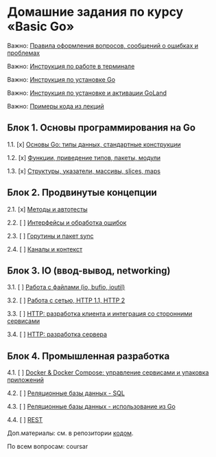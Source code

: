 # Домашние задания по курсу «Basic Go»

Важно: [Правила оформления вопросов, сообщений о ошибках и проблемах](report-requirements.md)

Важно: [Инструкция по работе в терминале](terminal.md)

Важно: [Инструкция по установке Go](go-installation.md)

Важно: [Инструкция по установке и активации GoLand](goland-installation.md)

Важно: [Примеры кода из лекций](https://github.com/netology-code/bgo-code)

## Блок 1. Основы программирования на Go

1.1. [x] [Основы Go: типы данных, стандартные конструкции](01_std)

1.2. [x] [Функции, приведение типов, пакеты, модули](02_func)

1.3. [x] [Структуры, указатели, массивы, slices, maps](03_types)

## Блок 2. Продвинутые концепции

2.1. [x] [Методы и автотесты](04_methods)

2.2. [ ] [Интерфейсы и обработка ошибок](errors)

2.3. [ ] [Горутины и пакет sync](goroutines)

2.4. [ ] [Каналы и контекст](channels)

## Блок 3. IO (ввод-вывод, networking)

3.1. [ ] [Работа с файлами (io, bufio, ioutil)](files)

3.2. [ ] [Работа с сетью, HTTP 1.1, HTTP 2](network)

3.3. [ ] [HTTP: разработка клиента и интеграция со сторонними сервисами](client)

3.4. [ ] [HTTP: разработка сервера](server)

## Блок 4. Промышленная разработка

4.1. [ ] [Docker & Docker Compose: управление сервисами и упаковка приложений](docker)

4.2. [ ] [Реляционные базы данных - SQL](sql)

4.3. [ ] [Реляционные базы данных - использование из Go](pgx)

4.4. [ ] [REST](rest)

Доп.материалы: см. в репозитории [кодом](https://github.com/netology-code/bgo-code).

По всем вопросам: coursar
